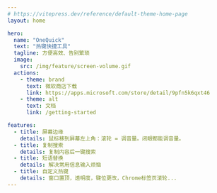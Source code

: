 ```yaml
---
# https://vitepress.dev/reference/default-theme-home-page
layout: home

hero:
  name: "OneQuick"
  text: "热键快捷工具"
  tagline: 方便高效、告别繁琐
  image:
    src: /img/feature/screen-volume.gif
  actions:
    - theme: brand
      text: 微软商店下载
      link: https://apps.microsoft.com/store/detail/9pfn5k6qxt46
    - theme: alt
      text: 文档
      link: /getting-started

features:
  - title: 屏幕边缘
    details: 鼠标移到屏幕左上角：滚轮 = 调音量。闭眼都能调音量。
  - title: 复制搜索
    details: 复制内容后一键搜索
  - title: 短语替换
    details: 解决常用信息输入烦恼
  - title: 自定义热键
    details: 窗口置顶，透明度，键位更改，Chrome标签页滚轮...
---
```

